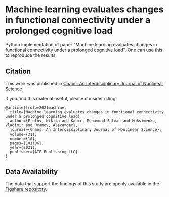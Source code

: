 # Machine learning evaluates changes in functional connectivity under a prolonged cognitive load
Python implementation of paper "Machine learning evaluates changes in functional connectivity under a prolonged cognitive load". One can use this to reproduce the results.

## Citation
This work was published in [Chaos: An Interdisciplinary Journal of Nonlinear Science](https://aip.scitation.org/doi/10.1063/5.0070493)

If you find this material useful, please consider citing:
```
@article{frolov2021machine,
  title={Machine learning evaluates changes in functional connectivity under a prolonged cognitive load},
  author={Frolov, Nikita and Kabir, Muhammad Salman and Maksimenko, Vladimir and Hramov, Alexander},
  journal={Chaos: An Interdisciplinary Journal of Nonlinear Science},
  volume={31},
  number={10},
  pages={101106},
  year={2021},
  publisher={AIP Publishing LLC}
}
```

## Data Availability
The data that support the findings of this study are openly available in the [Figshare repository](https://figshare.com/articles/dataset/EEG_data_mat/12155343/2).
